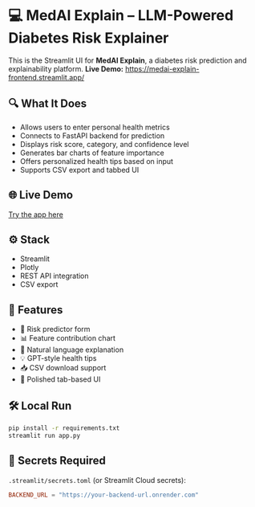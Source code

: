 # 💻 MedAI Explain – LLM-Powered Diabetes Risk Explainer

This is the Streamlit UI for **MedAI Explain**, a diabetes risk prediction and explainability platform.
**Live Demo:** https://medai-explain-frontend.streamlit.app/

## 🔍 What It Does
- Allows users to enter personal health metrics
- Connects to FastAPI backend for prediction
- Displays risk score, category, and confidence level
- Generates bar charts of feature importance
- Offers personalized health tips based on input
- Supports CSV export and tabbed UI

## 🌐 Live Demo
[Try the app here](https://medai-explain.streamlit.app)

## ⚙️ Stack
- Streamlit
- Plotly
- REST API integration
- CSV export

## 📁 Features
- 🧠 Risk predictor form
- 📊 Feature contribution chart
- 💬 Natural language explanation
- 💡 GPT-style health tips
- 📥 CSV download support
- 🌈 Polished tab-based UI

## 🛠 Local Run
```bash
pip install -r requirements.txt
streamlit run app.py
```

## 🔐 Secrets Required
`.streamlit/secrets.toml` (or Streamlit Cloud secrets):
```toml
BACKEND_URL = "https://your-backend-url.onrender.com"
```
